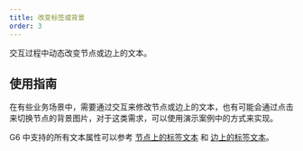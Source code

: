 ```yaml
---
title: 改变标签或背景
order: 3
---
```


交互过程中动态改变节点或边上的文本。

## 使用指南

在有些业务场景中，需要通过交互来修改节点或边上的文本，也有可能会通过点击来切换节点的背景图片，对于这类需求，可以使用演示案例中的方式来实现。

G6 中支持的所有文本属性可以参考 [节点上的标签文本](/zh/docs/manual/middle/elements/nodes/default-node/#标签文本-label-及其配置-labelcfg) 和 [边上的标签文本](/zh/docs/manual/middle/elements/edges/defaultEdge/#标签文本-label-及其配置-labelcfg)。
